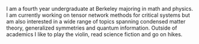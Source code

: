 I am a fourth year undergraduate at Berkeley majoring in math and physics. I am currently working on tensor network methods for critical systems but am also interested in a wide range of topics spanning condensed matter theory, generalized symmetries and quantum information. Outside of academics I like to play the violin, read science fiction and go on hikes.
